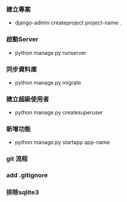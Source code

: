 ###  建立專案  
- django-admin createproject project-name .

### 啟動Server 
- python manage.py runserver 

### 同步資料庫 
- python manage.py migrate

### 建立超級使用者 
- python manage.py createsuperuser

### 新增功能 
- python manage.py startapp app-name


### git 流程


### add .gitignore


### 排除sqlite3